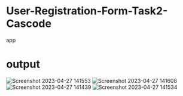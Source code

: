 # User-Registration-Form-Task2-Cascode
app
# output
![Screenshot 2023-04-27 141553](https://user-images.githubusercontent.com/126070964/234810010-0e24c8ba-a39d-4f09-bb8f-38ae713e147a.png)
![Screenshot 2023-04-27 141608](https://user-images.githubusercontent.com/126070964/234810032-317cba39-f19c-4d38-b400-8ca32b3ae620.png)
![Screenshot 2023-04-27 141439](https://user-images.githubusercontent.com/126070964/234810043-e9b96096-3932-4d0c-8cf4-94f50f6adac1.png)
![Screenshot 2023-04-27 141534](https://user-images.githubusercontent.com/126070964/234810048-9432a892-8a80-456c-a097-8e4231be4dcb.png)
